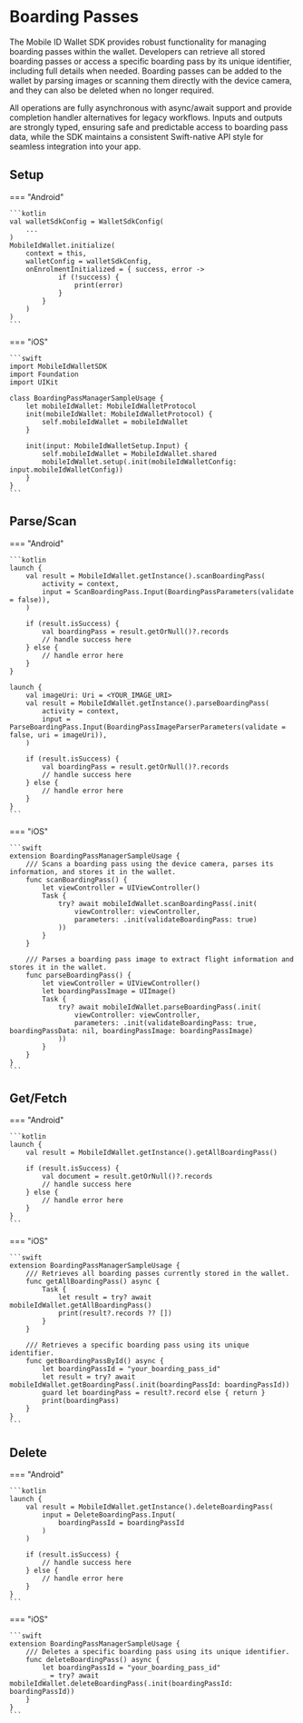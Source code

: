 # Boarding Passes

The Mobile ID Wallet SDK provides robust functionality for managing boarding passes within the wallet. Developers can retrieve all stored boarding passes or access a specific boarding pass by its unique identifier, including full details when needed. Boarding passes can be added to the wallet by parsing images or scanning them directly with the device camera, and they can also be deleted when no longer required. 

All operations are fully asynchronous with async/await support and provide completion handler alternatives for legacy workflows. Inputs and outputs are strongly typed, ensuring safe and predictable access to boarding pass data, while the SDK maintains a consistent Swift-native API style for seamless integration into your app.



## Setup

=== "Android"

    ```kotlin
	val walletSdkConfig = WalletSdkConfig(
        ...
    ) 
    MobileIdWallet.initialize(
        context = this,
        walletConfig = walletSdkConfig,
        onEnrolmentInitialized = { success, error ->
                if (!success) {
                    print(error)
                }
            }
        )
    )
    ```

=== "iOS"

    ```swift
	import MobileIdWalletSDK
	import Foundation
	import UIKit
	
	class BoardingPassManagerSampleUsage {
	    let mobileIdWallet: MobileIdWalletProtocol
	    init(mobileIdWallet: MobileIdWalletProtocol) {
	        self.mobileIdWallet = mobileIdWallet
	    }
	
	    init(input: MobileIdWalletSetup.Input) {
	        self.mobileIdWallet = MobileIdWallet.shared
	        mobileIdWallet.setup(.init(mobileIdWalletConfig: input.mobileIdWalletConfig))
	    }
	}
	```

## Parse/Scan

=== "Android"

    ```kotlin
	launch {
        val result = MobileIdWallet.getInstance().scanBoardingPass(
            activity = context,
            input = ScanBoardingPass.Input(BoardingPassParameters(validate = false)),
        )

        if (result.isSuccess) {
            val boardingPass = result.getOrNull()?.records
            // handle success here
        } else {
            // handle error here
        }
    }

    launch {
        val imageUri: Uri = <YOUR_IMAGE_URI>
        val result = MobileIdWallet.getInstance().parseBoardingPass(
            activity = context,
            input = ParseBoardingPass.Input(BoardingPassImageParserParameters(validate = false, uri = imageUri)),
        )

        if (result.isSuccess) {
            val boardingPass = result.getOrNull()?.records
            // handle success here
        } else {
            // handle error here
        }
    }
    ```

=== "iOS"

    ```swift
	extension BoardingPassManagerSampleUsage {
	    /// Scans a boarding pass using the device camera, parses its information, and stores it in the wallet.
	    func scanBoardingPass() {
	        let viewController = UIViewController()
	        Task {
	            try? await mobileIdWallet.scanBoardingPass(.init(
	                viewController: viewController,
	                parameters: .init(validateBoardingPass: true)
	            ))
	        }
	    }
	
	    /// Parses a boarding pass image to extract flight information and stores it in the wallet.
	    func parseBoardingPass() {
	        let viewController = UIViewController()
	        let boardingPassImage = UIImage()
	        Task {
	            try? await mobileIdWallet.parseBoardingPass(.init(
	                viewController: viewController,
	                parameters: .init(validateBoardingPass: true, boardingPassData: nil, boardingPassImage: boardingPassImage)
	            ))
	        }
	    }
	}
	```
	
## Get/Fetch 

=== "Android"

    ```kotlin
	launch {
        val result = MobileIdWallet.getInstance().getAllBoardingPass()
    
        if (result.isSuccess) {
            val document = result.getOrNull()?.records
            // handle success here
        } else {
            // handle error here
        }
    }
    ```

=== "iOS"

    ```swift
	extension BoardingPassManagerSampleUsage {
	    /// Retrieves all boarding passes currently stored in the wallet.
	    func getAllBoardingPass() async {
	        Task {
	            let result = try? await mobileIdWallet.getAllBoardingPass()
	            print(result?.records ?? [])
	        }
	    }
	
	    /// Retrieves a specific boarding pass using its unique identifier.
	    func getBoardingPassById() async {
	        let boardingPassId = "your_boarding_pass_id"
	        let result = try? await mobileIdWallet.getBoardingPass(.init(boardingPassId: boardingPassId))
	        guard let boardingPass = result?.record else { return }
	        print(boardingPass)
	    }
	}
	```
	
## Delete

=== "Android"

    ```kotlin
	launch {
        val result = MobileIdWallet.getInstance().deleteBoardingPass(
            input = DeleteBoardingPass.Input(
                boardingPassId = boardingPassId
            )
        )
    
        if (result.isSuccess) {
            // handle success here
        } else {
            // handle error here
        }
    }
    ```

=== "iOS"

    ```swift
	extension BoardingPassManagerSampleUsage {
	    /// Deletes a specific boarding pass using its unique identifier.
	    func deleteBoardingPass() async {
	        let boardingPassId = "your_boarding_pass_id"
	        _ = try? await mobileIdWallet.deleteBoardingPass(.init(boardingPassId: boardingPassId))
	    }
	}
	```
